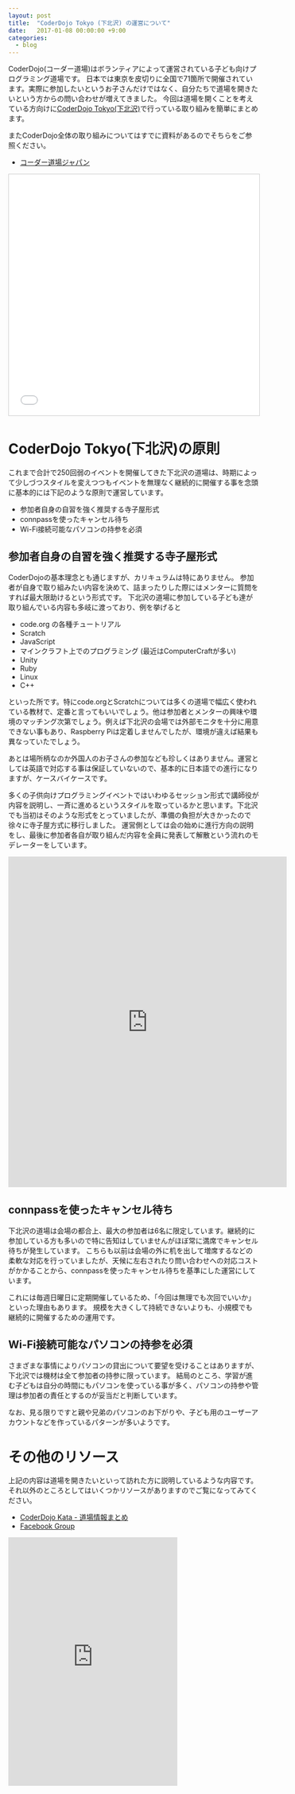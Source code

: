 ```yaml
---
layout: post
title:  "CoderDojo Tokyo (下北沢) の運営について"
date:   2017-01-08 00:00:00 +9:00
categories:
  - blog
---
```


CoderDojo(コーダー道場)はボランティアによって運営されている子ども向けプログラミング道場です。
日本では東京を皮切りに全国で71箇所で開催されています。実際に参加したいというお子さんだけではなく、自分たちで道場を開きたいという方からの問い合わせが増えてきました。
今回は道場を開くことを考えている方向けに[CoderDojo Tokyo(下北沢)](https://www.facebook.com/coderdojo.tokyo/)で行っている取り組みを簡単にまとめます。

またCoderDojo全体の取り組みについてはすでに資料があるのでそちらをご参照ください。

- [コーダー道場ジャパン](https://coderdojo.jp/)

<iframe src="//www.slideshare.net/slideshow/embed_code/key/FAXoW4pBq172mQ" width="595" height="485" frameborder="0" marginwidth="0" marginheight="0" scrolling="no" style="border:1px solid #CCC; border-width:1px; margin-bottom:5px; max-width: 100%;" allowfullscreen> </iframe>

# CoderDojo Tokyo(下北沢)の原則

これまで合計で250回弱のイベントを開催してきた下北沢の道場は、時期によって少しづつスタイルを変えつつもイベントを無理なく継続的に開催する事を念頭に基本的には下記のような原則で運営しています。

- 参加者自身の自習を強く推奨する寺子屋形式
- connpassを使ったキャンセル待ち
- Wi-Fi接続可能なパソコンの持参を必須

## 参加者自身の自習を強く推奨する寺子屋形式

CoderDojoの基本理念とも通じますが、カリキュラムは特にありません。
参加者が自身で取り組みたい内容を決めて、詰まったりした際にはメンターに質問をすれば最大限助けるという形式です。
下北沢の道場に参加している子ども達が取り組んでいる内容も多岐に渡っており、例を挙げると

- code.org の各種チュートリアル
- Scratch
- JavaScript
- マインクラフト上でのプログラミング (最近はComputerCraftが多い)
- Unity
- Ruby
- Linux
- C++

といった所です。特にcode.orgとScratchについては多くの道場で幅広く使われている教材で、定番と言ってもいいでしょう。他は参加者とメンターの興味や環境のマッチング次第でしょう。例えば下北沢の会場では外部モニタを十分に用意できない事もあり、Raspberry Piは定着しませんでしたが、環境が違えば結果も異なっていたでしょう。

あとは場所柄なのか外国人のお子さんの参加なども珍しくはありません。運営としては英語で対応する事は保証していないので、基本的に日本語での進行になりますが、ケースバイケースです。

多くの子供向けプログラミングイベントではいわゆるセッション形式で講師役が内容を説明し、一斉に進めるというスタイルを取っているかと思います。下北沢でも当初はそのような形式をとっていましたが、準備の負担が大きかったので徐々に寺子屋方式に移行しました。
運営側としては会の始めに進行方向の説明をし、最後に参加者各自が取り組んだ内容を全員に発表して解散という流れのモデレーターをしています。

<iframe src="https://www.facebook.com/plugins/video.php?href=https%3A%2F%2Fwww.facebook.com%2Fcoderdojo.tokyo%2Fvideos%2F1215568321827529%2F&show_text=1&width=560" width="560" height="665" style="border:none;overflow:hidden" scrolling="no" frameborder="0" allowTransparency="true"></iframe>

## connpassを使ったキャンセル待ち

下北沢の道場は会場の都合上、最大の参加者は6名に限定しています。継続的に参加している方も多いので特に告知はしていませんがほぼ常に満席でキャンセル待ちが発生しています。
こちらも以前は会場の外に机を出して増席するなどの柔軟な対応を行っていましたが、天候に左右されたり問い合わせへの対応コストがかかることから、connpassを使ったキャンセル待ちを基準にした運営にしています。

これには毎週日曜日に定期開催しているため、「今回は無理でも次回でいいか」といった理由もあります。
規模を大きくして持続できないよりも、小規模でも継続的に開催するための運用です。

## Wi-Fi接続可能なパソコンの持参を必須

さまざまな事情によりパソコンの貸出について要望を受けることはありますが、下北沢では機材は全て参加者の持参に限っています。
結局のところ、学習が進む子どもは自分の時間にもパソコンを使っている事が多く、パソコンの持参や管理は参加者の責任とするのが妥当だと判断しています。

なお、見る限りですと親や兄弟のパソコンのお下がりや、子ども用のユーザーアカウントなどを作っているパターンが多いようです。

# その他のリソース

上記の内容は道場を開きたいといって訪れた方に説明しているような内容です。それ以外のところとしてはいくつかリソースがありますのでご覧になってみてください。

- [CoderDojo Kata - 道場情報まとめ](https://coderdojo.jp/kata#learn)
- [Facebook Group](https://www.facebook.com/groups/coderdojo.jp/)


<iframe src="https://www.facebook.com/plugins/page.php?href=https%3A%2F%2Fwww.facebook.com%2Fcoderdojo.tokyo%2F&tabs=timeline&width=340&height=500&small_header=false&adapt_container_width=true&hide_cover=false&show_facepile=true&appId=945719255440691" width="340" height="500" style="border:none;overflow:hidden" scrolling="no" frameborder="0" allowTransparency="true"></iframe>
